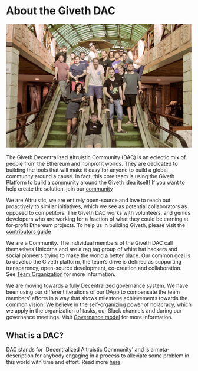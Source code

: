 # About the Giveth DAC

![Team](../images/dac/givethteam.jpg)

The Giveth Decentralized Altruistic Community (DAC) is an eclectic mix of people from the Ethereum and nonprofit worlds. They are dedicated to building the tools that will make it easy for anyone to build a global community around a cause. In fact, this core team is using the Giveth Platform to build a community around the Giveth idea itself! If you want to help create the solution, join our [community](http://join.giveth.io)

We are Altruistic, we are entirely open-source and love to reach out proactively to similar initiatives, which we see as potential collaborators as opposed to competitors. The Giveth DAC works with volunteers, and genius developers who are working for a fraction of what they could be earning at for-profit Ethereum projects. To help us in building Giveth, please visit the [contributors guide](../dac/contributors-guide/)

We are a Community. The individual members of the Giveth DAC call themselves Unicorns and are a rag tag group of white hat hackers and social pioneers trying to make the world a better place. Our common goal is to develop the Giveth platform, the team’s drive is defined as supporting transparency, open-source development, co-creation and collaboration. See [Team Organization](../dac/team-organisation/) for more information.

We are moving towards a fully Decentralized governance system. We have been using our different iterations of our DApp to compensate the team members’ efforts in a way that shows milestone achievements towards the common vision. We believe in the self-organizing power of holacracy, which we apply in the organization of tasks, our Slack channels and during our governance meetings. Visit [Governance model](../dac/governance/) for more information.

## What is a DAC?

DAC stands for 'Decentralized Altruistic Community' and is a meta-description for anybody engaging in a process to alleviate some problem in this world with time and effort. Read more [here](https://medium.com/giveth/giveth-introduces-decentralized-altruistic-communities-dacs-d1155a79bdc4).
